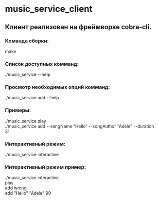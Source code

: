 # music_service_client

## Клиент реализован на фреймворке cobra-cli.


### Команда сборки:
make

### Список доступных комманд:
./music_service --help

### Просмотр необходимых опций комманд:
./music_service add --help

### Примеры:
./music_service play \
./music_service add --songName "Hello" --songAuthor "Adele" --duration 31 

### Интерактивный режим:
./music_service interactive
### Интерактивный режим пример:
./music_service interactive \
play \
add wrong \
add "Hello" "Adele" 90
